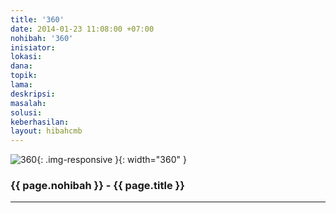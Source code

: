 ```yaml
---
title: '360'
date: 2014-01-23 11:08:00 +07:00
nohibah: '360'
inisiator: 
lokasi: 
dana: 
topik: 
lama: 
deskripsi: 
masalah: 
solusi: 
keberhasilan: 
layout: hibahcmb
---
```


![360](/static/img/hibahcmb/360.png){: .img-responsive }{: width="360" }

### {{ page.nohibah }} - {{ page.title }}

---
